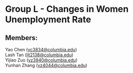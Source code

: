 # Group L - Changes in Women Unemployment Rate
## Members:
Yao Chen (yc3834@columbia.edu)  
Lash Tan (ljt2138@columbia.edu)  
Yijiao Zuo (yz3940@columbia.edu)  
Yunhan Zhang (yz4044@columbia.edu)  
